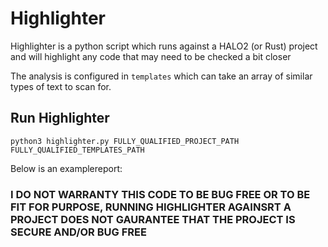 # Highlighter
Highlighter is a python script which runs against a HALO2 (or Rust) project and will highlight any code that may need to be checked a bit closer

The analysis is configured in `templates` which can take an array of similar types of text to scan for.

## Run Highlighter
`python3 highlighter.py FULLY_QUALIFIED_PROJECT_PATH FULLY_QUALIFIED_TEMPLATES_PATH`

Below is an examplereport:


### I DO NOT WARRANTY THIS CODE TO BE BUG FREE OR TO BE FIT FOR PURPOSE, RUNNING HIGHLIGHTER AGAINSRT A PROJECT DOES NOT GAURANTEE THAT THE PROJECT IS SECURE AND/OR BUG FREE
